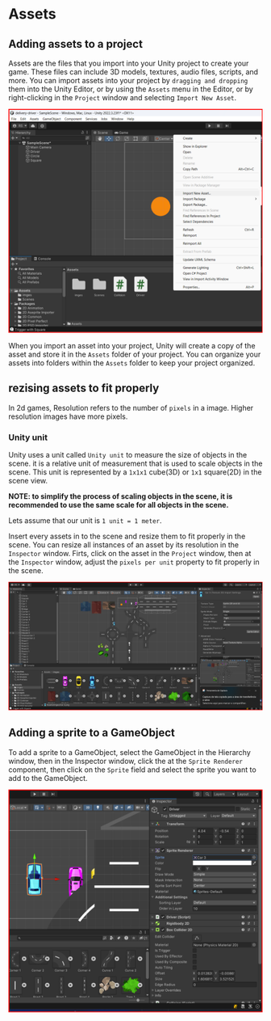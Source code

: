# Assets

## Adding assets to a project

Assets are the files that you import into your Unity project to create your game. These files can include 3D models, textures, audio files, scripts, and more. You can import assets into your project by `dragging and dropping` them into the Unity Editor, or by using the `Assets` menu in the Editor, or by right-clicking in the `Project` window and selecting `Import New Asset`.

![Importing Assets](./importing_assets.png)

When you import an asset into your project, Unity will create a copy of the asset and store it in the `Assets` folder of your project. You can organize your assets into folders within the `Assets` folder to keep your project organized.


## rezising assets to fit properly

In 2d games, Resolution refers to the number of `pixels` in a image.
Higher resolution images have more pixels.

### Unity unit

Unity uses a unit called `Unity unit` to measure the size of objects in the scene. it is a relative unit of measurement that is used to scale objects in the scene. This unit is represented by a `1x1x1` cube(3D) or `1x1` square(2D) in the scene view. 

**NOTE: to simplify the process of scaling objects in the scene, it is recommended to use the same scale for all objects in the scene.**

Lets assume that our unit is `1 unit = 1 meter`.

Insert every assets in to the scene and resize them to fit properly in the scene. You can resize all instances of an asset by its resolution in the `Inspector` window.
Firts, click on the asset in the `Project` window, then at the `Inspector` window, adjust the `pixels per unit` property to fit properly in the scene.

![Resizing Assets by resolution](./resize_by_resolution.png)


## Adding a sprite to a GameObject

To add a sprite to a GameObject, select the GameObject in the Hierarchy window, then in the Inspector window, click the at the `Sprite Renderer` component, then click on the `Sprite` field and select the sprite you want to add to the GameObject.

![Adding a sprite to a GameObject](./adding_asset_to_object.png)